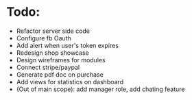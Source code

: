 # Todo:
  - Refactor server side code
  - Configure fb Oauth
  - Add alert when user's token expires
  - Redesign shop showcase 
  - Design wireframes for modules
  - Connect stripe/paypal
  - Generate pdf doc on purchase
  - Add views for statistics on dashboard
  - (Out of main scope): add manager role, add chating feature
